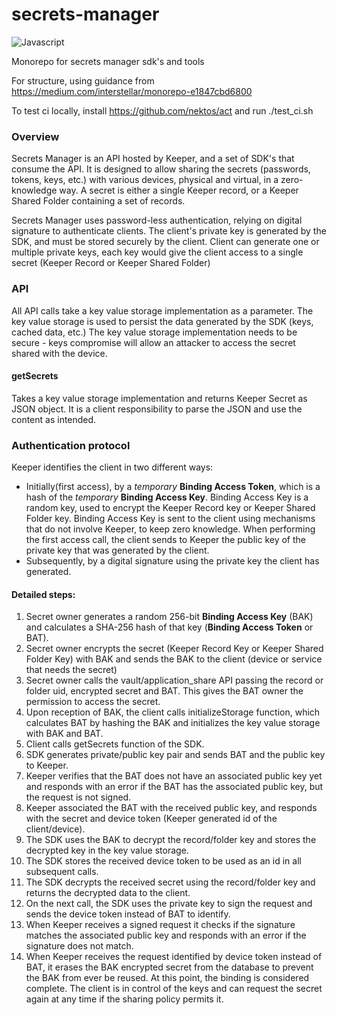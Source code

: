 # secrets-manager

![Javascript](https://github.com/Keeper-Security/secrets-manager/actions/workflows/test.js.yml/badge.svg)

Monorepo for secrets manager sdk's and tools



For structure, using guidance from https://medium.com/interstellar/monorepo-e1847cbd6800

To test ci locally, install https://github.com/nektos/act and run ./test_ci.sh

### Overview

Secrets Manager is an API hosted by Keeper, and a set of SDK's that consume the API.
It is designed to allow sharing the secrets (passwords, tokens, keys, etc.) with various devices, 
physical and virtual, in a zero-knowledge way. A secret is either a single Keeper record, or a Keeper Shared Folder
containing a set of records.

Secrets Manager uses password-less authentication, relying on digital signature to authenticate clients.
The client's private key is generated by the SDK, and must be stored securely by the client. 
Client can generate one or multiple private keys, each key would give the client access to a single secret 
(Keeper Record or Keeper Shared Folder) 

### API

All API calls take a key value storage implementation as a parameter.
The key value storage is used to persist the data generated by the SDK (keys, cached data, etc.)
The key value storage implementation needs to be secure - keys compromise will allow an attacker to 
access the secret shared with the device.

#### getSecrets
Takes a key value storage implementation and returns Keeper Secret as JSON object. 
It is a client responsibility to parse the JSON and use the content as intended. 

### Authentication protocol

Keeper identifies the client in two different ways:

- Initially(first access), by a _temporary_ **Binding Access Token**, which is a hash of the _temporary_ **Binding Access Key**. 
  Binding Access Key is a random key, used to encrypt the Keeper Record key or Keeper Shared Folder key.
  Binding Access Key is sent to the client using mechanisms that do not involve Keeper, 
  to keep zero knowledge. When performing the first access call, the client sends to Keeper the public key of the
  private key that was generated by the client.
- Subsequently, by a digital signature using the private key the client has generated.

#### Detailed steps:  

1.  Secret owner generates a random 256-bit **Binding Access Key** (BAK) and calculates a SHA-256 hash of that key (**Binding Access Token** or BAT).
2.  Secret owner encrypts the secret (Keeper Record Key or Keeper Shared Folder Key) with BAK and sends the BAK 
    to the client (device or service that needs the secret)
3.  Secret owner calls the vault/application_share API passing the record or folder uid, encrypted secret and BAT.
    This gives the BAT owner the permission to access the secret.
4.  Upon reception of BAK, the client calls initializeStorage function, which calculates BAT by hashing the BAK 
    and initializes the key value storage with BAK and BAT.
5.  Client calls getSecrets function of the SDK.
6.  SDK generates private/public key pair and sends BAT and the public key to Keeper.
7.  Keeper verifies that the BAT does not have an associated public key yet and responds with an error if 
    the BAT has the associated public key, but the request is not signed.
8.  Keeper associated the BAT with the received public key, and responds with the secret and device token 
    (Keeper generated id of the client/device).
9.  The SDK uses the BAK to decrypt the record/folder key and stores the decrypted key in the key value storage.
10. The SDK stores the received device token to be used as an id in all subsequent calls.
11. The SDK decrypts the received secret using the record/folder key and returns the decrypted data to the client.
12. On the next call, the SDK uses the private key to sign the request and sends the device token instead of BAT to identify.
13. When Keeper receives a signed request it checks if the signature matches the associated public key and responds 
    with an error if the signature does not match.
14. When Keeper receives the request identified by device token instead of BAT, it erases the BAK encrypted secret from 
    the database to prevent the BAK from ever be reused.
    At this point, the binding is considered complete. The client is in control of the keys and can request the secret 
    again at any time if the sharing policy permits it.





